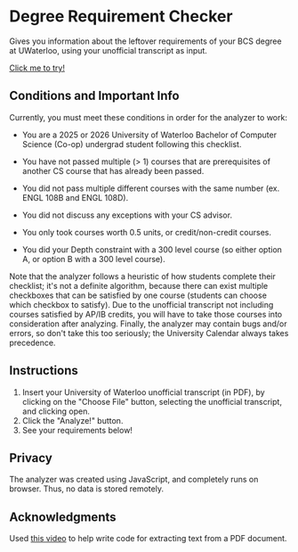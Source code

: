 # Degree Requirement Checker
Gives you information about the leftover requirements of your BCS degree at UWaterloo, using your unofficial transcript as input.

[Click me to try!](https://how2graduatebcs.herokuapp.com/)

## Conditions and Important Info
Currently, you must meet these conditions in order for the analyzer to work:

- You are a 2025 or 2026 University of Waterloo Bachelor of Computer Science (Co-op) undergrad student following this checklist.

- You have not passed multiple (> 1) courses that are prerequisites of another CS course that has already been passed.

- You did not pass multiple different courses with the same number (ex. ENGL 108B and ENGL 108D).

- You did not discuss any exceptions with your CS advisor.

- You only took courses worth 0.5 units, or credit/non-credit courses.

- You did your Depth constraint with a 300 level course (so either option A, or option B with a 300 level course).

Note that the analyzer follows a heuristic of how students complete their checklist; it's not a definite algorithm, because there can exist multiple checkboxes that can be satisfied by one course (students can choose which checkbox to satisfy). Due to the unofficial transcript not including courses satisfied by AP/IB credits, you will have to take those courses into consideration after analyzing. Finally, the analyzer may contain bugs and/or errors, so don't take this too seriously; the University Calendar always takes precedence.

## Instructions
1. Insert your University of Waterloo unofficial transcript (in PDF), by clicking on the "Choose File" button, selecting the unofficial transcript, and clicking open.
2. Click the "Analyze!" button.
3. See your requirements below!

## Privacy
The analyzer was created using JavaScript, and completely runs on browser. Thus, no data is stored remotely.

## Acknowledgments
Used [this video](https://www.youtube.com/watch?v=enfZAaTRTKU&ab_channel=dcode) to help write code for extracting text from a PDF document.
